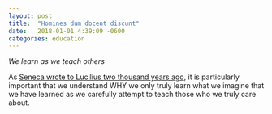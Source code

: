 ```yaml
---
layout: post
title:  "Homines dum docent discunt"
date:   2018-01-01 4:39:09 -0600
categories: education
---
```

*We learn as we teach others*

As [Seneca wrote to Lucilius two thousand years ago](https://en.wikisource.org/wiki/Moral_letters_to_Lucilius), it is particularly important that we understand WHY we only truly learn what we imagine that we have learned as we carefully attempt to teach those who we truly care about.

